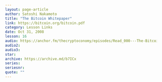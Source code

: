 ```yaml
---
layout: page-article
author: Satoshi Nakamoto
title: "The Bitcoin Whitepaper"
link: https://bitcoin.org/bitcoin.pdf
category: Lesson Links
date: Oct 31, 2008
lesson: 16
audio: https://anchor.fm/thecryptoconomy/episodes/Read_000---The-Bitcoin-Whitepaper-Satoshi-Nakamoto-edvef5/a-a265gsa
audio2: 
audio3: 
star: 
archive: https://archive.md/b7ICx
series: 
seriesnr: 
quote: ""
---
```

